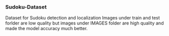 ### Sudoku-Dataset
Dataset for Sudoku detection and localization
Images under train and test forlder are low quality but images under IMAGES folder are high quality and made the model accuracy much better.
